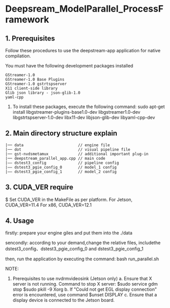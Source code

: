 # Deepsream_ModelParallel_ProcessFramework

## 1. Prerequisites

Follow these procedures to use the deepstream-app application for native
compilation.

You must have the following development packages installed

    GStreamer-1.0
    GStreamer-1.0 Base Plugins
    GStreamer-1.0 gstrtspserver
    X11 client-side library
    Glib json library - json-glib-1.0
    yaml-cpp

1. To install these packages, execute the following command:
   sudo apt-get install libgstreamer-plugins-base1.0-dev libgstreamer1.0-dev \
   libgstrtspserver-1.0-dev libx11-dev libjson-glib-dev libyaml-cpp-dev


## 2. Main directory structure explain
```
|── data                        // engine file
|── dot                         // visual pipeline file
|── gst-nvdsmetamux             // additional important plug-in                     
|── deepstream_parallel_app.cpp // main code 
|—— dstest3_config              // pipeline config
|—— dstest3_pgie_config_0       // model_1 config
|—— dstest3_pgie_config_1       // model_2 config
```

## 3. CUDA_VER require

  $ Set CUDA_VER in the MakeFile as per platform.
      For Jetson, CUDA_VER=11.4
      For x86, CUDA_VER=12.1


## 4. Usage

  firstly: prepare your engine giles and put them into the ./data
  
  sencondly: according to your demand,change the relative files, includethe dstest3_config、dstest3_pgie_config_0 and dstest3_pgie_config_1

  then, run the application by executing the command:
   bash run_parallel.sh

NOTE:
1. Prerequisites to use nvdrmvideosink (Jetson only)
   a. Ensure that X server is not running.
      Command to stop X server:
          $sudo service gdm stop
          $sudo pkill -9 Xorg
   b. If "Could not get EGL display connection" error is encountered,
      use command $unset DISPLAY
   c. Ensure that a display device is connected to the Jetson board.
